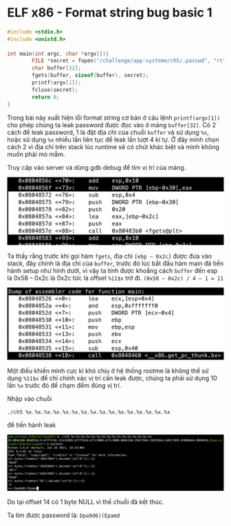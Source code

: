 # ELF x86 - Format string bug basic 1

```c
#include <stdio.h>
#include <unistd.h>
 
int main(int argc, char *argv[]){
        FILE *secret = fopen("/challenge/app-systeme/ch5/.passwd", "rt");
        char buffer[32];
        fgets(buffer, sizeof(buffer), secret);
        printf(argv[1]);
        fclose(secret);
        return 0;
}
```

Trong bài này xuất hiện lỗi format string cơ bản ở câu lệnh `printf(argv[1])` cho phép chúng ta leak password được đọc vào ở mảng `buffer[32]`. Có 2 cách để leak password, 1 là đặt địa chỉ của chuỗi `buffer` và sử dụng `%s`, hoặc sử dụng `%x` nhiều lần liên tục để leak lần lượt 4 kí tự. Ở đây mình chọn cách 2 vì địa chỉ trên stack lúc runtime sẽ có chút khác biệt và mình không muốn phải mò mẫm. 

Truy cập vào server và dùng gdb debug để tìm vị trí của mảng.

![](images/2.png)

Ta thấy rằng trước khi gọi hàm `fgets`, địa chỉ `[ebp – 0x2c]` được đưa vào stack, đây chính là địa chỉ của `buffer`, trước đó lúc bắt đầu hàm main đã tiến hành setup như hình dưới, vì vậy ta tính được khoẳng cách `buffer` đến esp là 0x58 – 0x2c là 0x2c tức là offset `%11$x` trở đi. `(0x58 – 0x2c) / 4 – 1 = 11`

![](images/3.png)

Một điều khiến mình cực kì khó chịu ở hệ thống rootme là không thể sử dụng `%11$x` để chỉ chính xác vị trí cần leak được, chúng ta phải sử dụng 10 lần `%x` trước đó để chạm đếm đúng vị trí.

Nhập vào chuỗi 

```console
./ch5 %x.%x.%x.%x.%x.%x.%x.%x.%x.%x.%x.%x.%x.%x.%x.%x 
```

để tiến hành leak

![](images/4.png)

Do tại offset 14 có 1 byte NULL vì thế chuỗi đã kết thúc.

Ta tìm được password là: `Dpa9d6)(Epamd`

